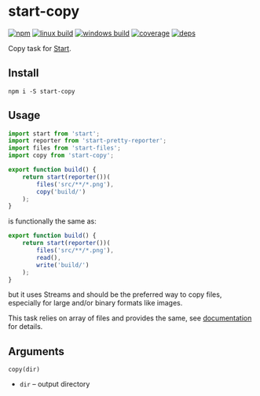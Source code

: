 # start-copy

[![npm](https://img.shields.io/npm/v/start-copy.svg?style=flat-square)](https://www.npmjs.com/package/start-copy)
[![linux build](https://img.shields.io/travis/start-runner/copy.svg?label=linux&style=flat-square)](https://travis-ci.org/start-runner/copy)
[![windows build](https://img.shields.io/appveyor/ci/start-runner/copy.svg?label=windows&style=flat-square)](https://ci.appveyor.com/project/start-runner/copy)
[![coverage](https://img.shields.io/codecov/c/github/start-runner/copy.svg?style=flat-square)](https://codecov.io/github/start-runner/copy)
[![deps](https://img.shields.io/gemnasium/start-runner/copy.svg?style=flat-square)](https://gemnasium.com/start-runner/copy)

Copy task for [Start](https://github.com/start-runner/start).

## Install

```
npm i -S start-copy
```

## Usage

```js
import start from 'start';
import reporter from 'start-pretty-reporter';
import files from 'start-files';
import copy from 'start-copy';

export function build() {
    return start(reporter())(
        files('src/**/*.png'),
        copy('build/')
    );
}
```

is functionally the same as:

```js
export function build() {
    return start(reporter())(
        files('src/**/*.png'),
        read(),
        write('build/')
    );
}
```

but it uses Streams and should be the preferred way to copy files, especially for large and/or binary formats like images.

This task relies on array of files and provides the same, see [documentation](https://github.com/start-runner/start#readme) for details.

## Arguments

`copy(dir)`

* `dir` – output directory
